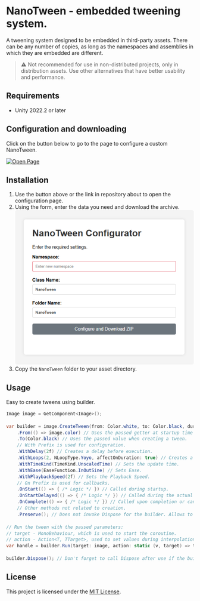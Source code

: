 # NanoTween - embedded tweening system.

A tweening system designed to be embedded in third-party assets. There can be any number of copies, as long as the namespaces and assemblies in which they are embedded are different.

> ⚠️ Not recommended for use in non-distributed projects, only in distribution assets. Use other alternatives that have better usability and performance.

## Requirements

* Unity 2022.2 or later

## Configuration and downloading

Click on the button below to go to the page to configure a custom NanoTween.

[![Open Page](https://img.shields.io/badge/Open%20Configuration%20Page-Namespace%20Replacer?logo=github)](https://hoshiza.github.io/NanoTween/configurator/)

## Installation

1. Use the button above or the link in repository about to open the configuration page.
2. Using the form, enter the data you need and download the archive. ![Preview](.github/images/configurator-form.png)
3. Copy the `NanoTween` folder to your asset directory.

## Usage

Easy to create tweens using builder.

```cs
Image image = GetComponent<Image>();

var builder = image.CreateTween(from: Color.white, to: Color.black, duration: 2f)
    .From(() => image.color) // Uses the passed getter at startup time after the delay.
    .To(Color.black) // Uses the passed value when creating a tween.
    // With Prefix is used for configuration.
    .WithDelay(2f) // Creates a delay before execution.
    .WithLoops(2, NLoopType.Yoyo, affectOnDuration: true) // Creates a Loop with the passed parameters.
    .WithTimeKind(TimeKind.UnscaledTime) // Sets the update time.
    .WithEase(EaseFunction.InOutSine) // Sets Ease.
    .WithPlaybackSpeed(2f) // Sets the Playback Speed.
    // On Prefix is used for callbacks.
    .OnStart(() => { /* Logic */ }) // Called during startup.
    .OnStartDelayed(() => { /* Logic */ }) // Called during the actual startup, taking into account the delay.
    .OnComplete(() => { /* Logic */ }) // Called upon completion or cancellation.
    // Other methods not related to creation.
    .Preserve(); // Does not invoke Dispose for the builder. Allows to reuse the builder.

// Run the tween with the passed parameters:
// target - MonoBehaviour, which is used to start the coroutine.
// action - Action<T, TTarget>, used to set values during interpolation.
var handle = builder.Run(target: image, action: static (v, target) => target.color = v);

builder.Dispose(); // Don't forget to call Dispose after use if the builder has called Preserve().
```

## License

This project is licensed under the [MIT License](LICENSE).

